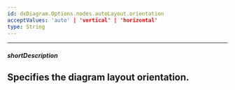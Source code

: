 ```yaml
---
id: dxDiagram.Options.nodes.autoLayout.orientation
acceptValues: 'auto' | 'vertical' | 'horizontal'
type: String
---
```

---
##### shortDescription
Specifies the diagram layout orientation.
---
